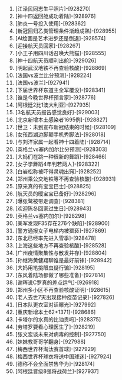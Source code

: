 
1. [江泽民同志生平照片]-[928270]
1. [神十四返回舱成功着陆]-[928976]
1. [肺炎一号投入使用]-[928362]
1. [新冠回归乙类管理条件渐趋成熟]-[928955]
1. [AI绘画是艺术进步还是倒退]-[928574]
1. [迎接航天员回家]-[928267]
1. [小王子用四川话召唤大熊猫]-[928555]
1. [神十四航天员顺利出舱]-[929026]
1. [明起武汉地铁不再查验核酸]-[928869]
1. [法国vs波兰比分预测]-[928224]
1. [法国vs波兰]-[927941]
1. [下届世界杯东道主全军覆没]-[928341]
1. [谁是今晚世界杯预言家]-[928776]
1. [阿根廷2比1澳大利亚]-[927935]
1. [3名航天员报告感觉良好]-[929003]
1. [北京新增本土感染者1695例]-[928827]
1. [世卫：未到宣布新冠结束的时候]-[928109]
1. [女孩西湖边脚颠手机秀脚法]-[928018]
1. [与刘洋家属一起看神十四着陆]-[928714]
1. [英格兰vs塞内加尔比分预测]-[928303]
1. [大妈们在跳一种很新的舞蹈]-[928466]
1. [女子学舞蹈4年判若两人]-[928322]
1. [白岩松称被吓得灵魂出窍]-[928252]
1. [郑州乘公交地铁等不再查验核酸]-[928931]
1. [原来真的有宝宝巴士]-[928825]
1. [航天员的暖宝宝已备好]-[928296]
1. [曝张鹭被带走调查]-[928381]
1. [欢迎陈冬回家过生日]-[928943]
1. [英格兰vs塞内加尔]-[928298]
1. [美军发现F35存在276个缺陷]-[928900]
1. [警方通报女子电梯内被猥亵]-[927869]
1. [东北已经率先进入雪季]-[928478]
1. [上海这些地方不再查验核酸]-[928528]
1. [广州疫情聚集性与散发并存]-[928804]
1. [孙继海黄健翔聊谁是最好前锋]-[928942]
1. [大妈用笔挑眼虫疑行骗]-[928195]
1. [东风着陆场都做了哪些准备]-[927814]
1. [谢晖说C罗真的差点运气]-[926918]
1. [郑州多小区不再查验核酸证明]-[928615]
1. [老人去世7天出现接种疫苗记录]-[927826]
1. [日本队更衣室对话曝光]-[927992]
1. [重庆新增本土62+1371]-[928686]
1. [卡塔尔的水真的比油贵吗]-[928375]
1. [劳塔罗要看心理医生了]-[928219]
1. [张文宏谈未来对病毒的控制]-[927750]
1. [妹妹教哥哥学翻身]-[927988]
1. [梅西世界杯淘汰赛首球]-[927929]
1. [梅西世界杯球衣将送中国球迷]-[927924]
1. [德称不会全面禁售华为]-[928174]
1. [阿根廷晋级8强将战荷兰]-[927937]